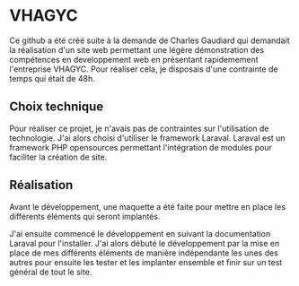 # VHAGYC

Ce github a été créé suite à la demande de Charles Gaudiard qui demandait la réalisation d'un site web permettant une légère démonstration des compétences en developpement web en présentant rapidemement l'entreprise VHAGYC. 
Pour réaliser cela, je disposais d'une contrainte de temps qui était de 48h.

## Choix technique

Pour réaliser ce projet, je n'avais pas de contraintes sur l'utilisation de technologie. J'ai alors choisi d'utiliser le framework Laraval.
Laraval est un framework PHP opensources permettant l'intégration de modules pour faciliter la création de site.

## Réalisation 

Avant le développement, une maquette a été faite pour mettre en place les différents éléments qui seront implantés.

J'ai ensuite commencé le développement en suivant la documentation Laraval pour l'installer.
J'ai alors débuté le développement par la mise en place de mes différents éléments de manière indépendante les unes des autres pour ensuite les tester et les implanter ensemble et finir sur un test général de tout le site. 
